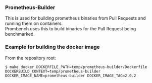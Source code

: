 ### Prometheus-Builder

This is used for building prometheus binaries from Pull Requests and running them on containers.  
Prombench uses this to build binaries for the Pull Request being benchmarked.

### Example for building the docker image
From the repository root:
```
$ make docker DOCKERFILE_PATH=temp/prometheus-builder/Dockerfile DOCKERBUILD_CONTEXT=temp/prometheus-builder DOCKER_IMAGE_NAME=prometheus-builder DOCKER_IMAGE_TAG=2.0.2
```
